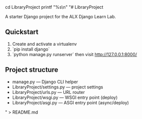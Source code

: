 cd LibraryProject
printf "%s\n" "# LibraryProject

A starter Django project for the ALX Django Learn Lab.

## Quickstart
1. Create and activate a virtualenv
2. \`pip install django\`
3. \`python manage.py runserver\` then visit http://127.0.0.1:8000/

## Project structure
- manage.py — Django CLI helper
- LibraryProject/settings.py — project settings
- LibraryProject/urls.py — URL router
- LibraryProject/wsgi.py — WSGI entry point (deploy)
- LibraryProject/asgi.py — ASGI entry point (async/deploy)

" > README.md
